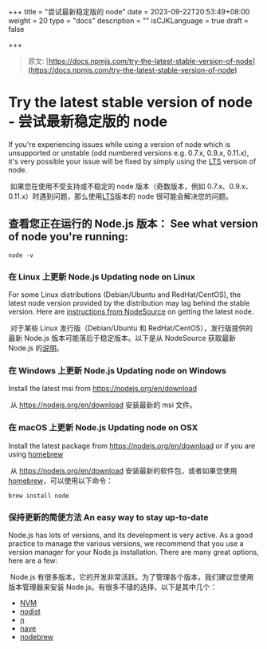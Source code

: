 +++
title = "尝试最新稳定版的 node"
date = 2023-09-22T20:53:49+08:00
weight = 20
type = "docs"
description = ""
isCJKLanguage = true
draft = false

+++

> 原文: [https://docs.npmjs.com/try-the-latest-stable-version-of-node](https://docs.npmjs.com/try-the-latest-stable-version-of-node)

#  Try the latest stable version of node - 尝试最新稳定版的 node

If you're experiencing issues while using a version of node which is unsupported or unstable (odd numbered versions e.g. 0.7.x, 0.9.x, 0.11.x), it's very possible your issue will be fixed by simply using the [LTS](https://github.com/nodejs/LTS) version of node.

​	如果您在使用不受支持或不稳定的 node 版本（奇数版本，例如 0.7.x、0.9.x、0.11.x）时遇到问题，那么使用[LTS](https://github.com/nodejs/LTS)版本的 node 很可能会解决您的问题。

## 查看您正在运行的 Node.js 版本： See what version of node you're running:



```
node -v
```

### 在 Linux 上更新 Node.js Updating node on Linux

For some Linux distributions (Debian/Ubuntu and RedHat/CentOS), the latest node version provided by the distribution may lag behind the stable version. Here are [instructions from NodeSource](https://github.com/nodesource/distributions) on getting the latest node.

​	对于某些 Linux 发行版（Debian/Ubuntu 和 RedHat/CentOS），发行版提供的最新 Node.js 版本可能落后于稳定版本。以下是从 NodeSource 获取最新 Node.js 的[说明](https://github.com/nodesource/distributions)。

### 在 Windows 上更新 Node.js Updating node on Windows

Install the latest msi from https://nodejs.org/en/download

​	从 https://nodejs.org/en/download 安装最新的 msi 文件。

### 在 macOS 上更新 Node.js Updating node on OSX

Install the latest package from https://nodejs.org/en/download or if you are using [homebrew](http://brew.sh/)

​	从 https://nodejs.org/en/download 安装最新的软件包，或者如果您使用 [homebrew](http://brew.sh/)，可以使用以下命令：

```
brew install node
```

### 保持更新的简便方法 An easy way to stay up-to-date

Node.js has lots of versions, and its development is very active. As a good practice to manage the various versions, we recommend that you use a version manager for your Node.js installation. There are many great options, here are a few:

​	Node.js 有很多版本，它的开发非常活跃。为了管理各个版本，我们建议您使用版本管理器来安装 Node.js。有很多不错的选择，以下是其中几个：

- [NVM](https://github.com/creationix/nvm)
- [nodist](https://github.com/marcelklehr/nodist)
- [n](https://github.com/tj/n)
- [nave](https://github.com/isaacs/nave)
- [nodebrew](https://github.com/hokaccha/nodebrew)
